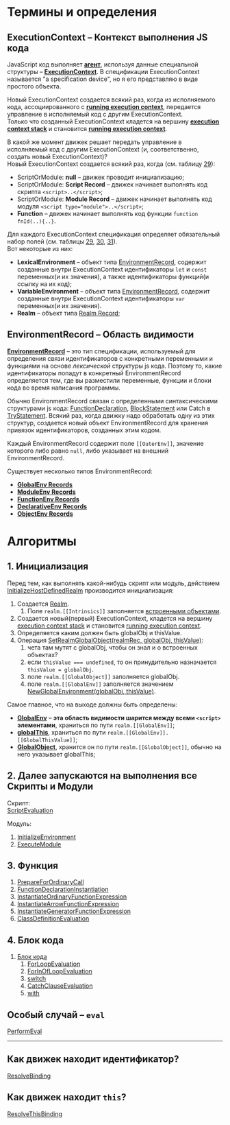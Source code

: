 # Термины и определения

## ExecutionContext – Контекст выполнения JS кода

JavaScript код выполняет [**агент**](https://tinyurl.com/2p8ptahb), используя данные специальной структуры – [**ExecutionContext**](https://tinyurl.com/se74cyxu). В спецификации ExecutionContext называется "a specification device", но я его представляю в виде простого объекта.

Новый ExecutionContext создается всякий раз, когда из исполняемого кода, ассоциированного с [**running execution context**](https://tinyurl.com/4fb79dy8), передается управление в исполняемый код с другим ExecutionContext.  
Только что созданный ExecutionContext кладется на вершину [**execution context stack**](https://tinyurl.com/2p8hxsdn) и становится [**running execution context**](https://tinyurl.com/4fb79dy8).

В какой же момент движек решает передать управление в исполняемый код с другим ExecutionContext (и, соответственно, создать новый ExecutionContext)?  
Новый ExecutionContext создается всякий раз, когда (см. таблицу [29](https://tinyurl.com/2p96vb7a)):

- ScriptOrModule: **null** – движек проводит инициализацию;
- ScriptOrModule: **Script Record** – движек начинает выполнять код скрипта `<script>..</script>`;
- ScriptOrModule: **Module Record** – движек начинает выполнять код модуля `<script type="module">..</script>`;
- **Function** – движек начинает выполнять код функции `function fnId(..){..}`.

Для каждого ExecutionContext спецификация определяет обязательный набор полей (см. таблицы [29](https://tinyurl.com/2p96vb7a), [30](https://tinyurl.com/594urp28), [31](https://tinyurl.com/2p8tbzbk)).  
Вот некоторые из них:

- **LexicalEnvironment** – объект типа [EnvironmentRecord](https://tinyurl.com/ycncua2r), содержит созданные внутри ExecutionContext идентификаторы `let` и `const` переменных(и их значения), а также идентификаторы функций(и ссылку на их код);
- **VariableEnvironment** – объект типа [EnvironmentRecord](https://tinyurl.com/ycncua2r), содержит созданные внутри ExecutionContext идентификаторы `var` переменных(и их значения).
- **Realm** – объект типа [Realm Record](https://tinyurl.com/2p9ynr9p);

## EnvironmentRecord – Область видимости

**[EnvironmentRecord](https://tinyurl.com/ycncua2r)** – это тип спецификации, используемый для определения связи идентификаторов с конкретными переменными и функциями на основе _лексической_ структуры js кода. Поэтому то, какие идентификаторы попадут в конкретный EnvironmentRecord определяется тем, где вы разместили переменные, функции и блоки кода во время написания программы.

Обычно EnvironmentRecord связан с определенными синтаксическими структурами js кода: [FunctionDeclaration](https://tinyurl.com/y7kvzjem), [BlockStatement](https://tinyurl.com/2cz4c58s) или Catch в [TryStatement](https://tinyurl.com/5x8ncsvk). Всякий раз, когда движку надо обработать одну из этих структур, создается новый объект EnvironmentRecord для хранения привязок идентификаторов, созданных этим кодом.

Каждый EnvironmentRecord содержит поле `[[OuterEnv]]`, значение которого либо равно `null`, либо указывает на внешний EnvironmentRecord.

Существует несколько типов EnvironmentRecord:

- [**GlobalEnv Records**](https://tinyurl.com/2p8cmejn)
- [**ModuleEnv Records**](https://tinyurl.com/2p9banf3)
- [**FunctionEnv Records**](https://tinyurl.com/yckt9zuj)
- [**DeclarativeEnv Records**](https://tinyurl.com/5fduhfzd)
- [**ObjectEnv Records**](https://tinyurl.com/2p964csh)

# Алгоритмы

## 1. Инициализация

Перед тем, как выполнять какой-нибудь скрипт или модуль, действием [InitializeHostDefinedRealm](https://tinyurl.com/bddv3smu) производится инициализация:

1. Создается [Realm](https://tinyurl.com/ycytpr73).
    1. Поле `realm.[[Intrinsics]]` заполняется [встроенными объектами](https://tinyurl.com/3z34we6x).
2. Создается новый(первый) ExecutionContext, кладется на вершину [execution context stack](https://tinyurl.com/2p8hxsdn) и становится [running execution context](https://tinyurl.com/4fb79dy8).
3. Определяется каким должен быть globalObj и thisValue.
4. Операция [SetRealmGlobalObject(realmRec, globalObj, thisValue)](https://tinyurl.com/2kjrjwhz):
    1. чета там мутят с globalObj, чтобы он знал и о встроенных объектах?
    2. если `thisValue === undefined`, то он принудительно назначается `thisValue = globalObj`.
    3. поле `realm.[[GlobalObject]]` заполняется globalObj.
    3. поле `realm.[[GlobalEnv]]` заполняется значением [NewGlobalEnvironment(globalObj, thisValue)](https://tinyurl.com/2p8jr9dp).

Самое главное, что на выходе должны быть определены:

- [**GlobalEnv**](https://tinyurl.com/2p8cmejn) – **эта область видимости шарится между всеми `<script>` элементами**, храниться по пути `realm.[[GlobalEnv]]`;
- [**globalThis**](https://tinyurl.com/2fsuj7hj), храниться по пути `realm.[[GlobalEnv]].[[GlobalThisValue]]`;
- [**GlobalObject**](https://tinyurl.com/jc992yvr), хранится он по пути `realm.[[GlobalObject]]`, обычно на него указывает globalThis;

## 2. Далее запускаются на выполнения все Скрипты и Модули

Скрипт:  
[ScriptEvaluation](https://tinyurl.com/3mkhsjt8)

Модуль:

1. [InitializeEnvironment](https://tinyurl.com/mr2rnb3y)
2. [ExecuteModule](https://tinyurl.com/ctsespxy)

## 3. Функция

1. [PrepareForOrdinaryCall](https://tinyurl.com/442udm6b)
2. [FunctionDeclarationInstantiation](https://tinyurl.com/2p98cp79)
3. [InstantiateOrdinaryFunctionExpression](https://tinyurl.com/35ahwb7u)
4. [InstantiateArrowFunctionExpression](https://tinyurl.com/5n7884p2)
5. [InstantiateGeneratorFunctionExpression](https://tinyurl.com/mr3tw5wn)
6. [ClassDefinitionEvaluation](https://tinyurl.com/bd2cjyx7)

## 4. Блок кода

1. [Блок кода](https://tinyurl.com/mw4acsde)
    1. [ForLoopEvaluation](https://tinyurl.com/2p8j6en9)
    2. [ForInOfLoopEvaluation](https://tinyurl.com/2z2ry52j)
    3. [switch](https://tinyurl.com/yckk5zs3)
    4. [CatchClauseEvaluation](https://tinyurl.com/3baphpzn)
    5. [with](https://tinyurl.com/kc3s4ayh)

## Особый случай – `eval`

[PerformEval](https://tinyurl.com/36ccnz5c)

----

## Как движек находит идентификатор?

[ResolveBinding](https://tinyurl.com/2p9bx6h8)

## Как движек находит `this`?

[ResolveThisBinding](https://tinyurl.com/4saxf737)
